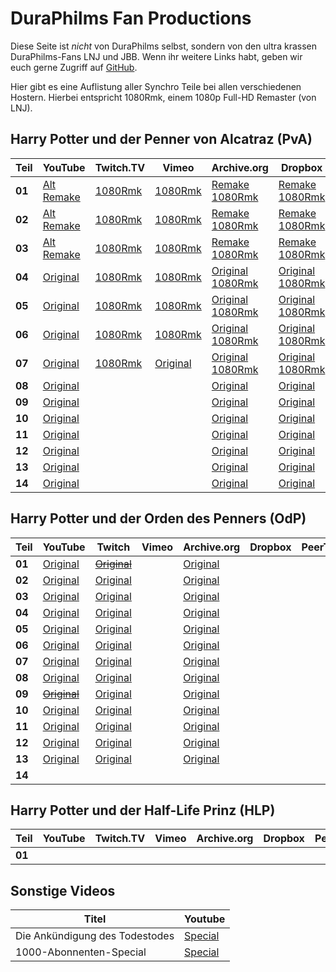 DuraPhilms Fan Productions
==========================

Diese Seite ist *nicht* von DuraPhilms selbst, sondern von den ultra krassen
DuraPhilms-Fans LNJ und JBB. Wenn ihr weitere Links habt, geben wir euch gerne
Zugriff auf [GitHub](https://github.com/duraphilms/duraphilms.github.io).

Hier gibt es eine Auflistung aller Synchro Teile bei allen verschiedenen Hostern.
Hierbei entspricht 1080Rmk, einem 1080p Full-HD Remaster (von LNJ).

Harry Potter und der Penner von Alcatraz (PvA)
----------------------------------------------

| Teil   | YouTube                         | Twitch.TV       | Vimeo             | Archive.org                           | Dropbox                               | PeerTube        |
|--------|---------------------------------|-----------------|-------------------|---------------------------------------|---------------------------------------|-----------------|
| **01** | [Alt][301y-]<br/>[Remake][301y] | [1080Rmk][301t] | [1080Rmk][301v]   | [Remake][301a-]<br/>[1080Rmk][301a]   | [Remake][301d-]<br/>[1080Rmk][301d]   | [1080Rmk][301p] |
| **02** | [Alt][302y-]<br/>[Remake][302y] | [1080Rmk][302t] | [1080Rmk][302v]   | [Remake][302a-]<br/>[1080Rmk][302a]   | [Remake][302d-]<br/>[1080Rmk][302d]   | [1080Rmk][302p] |
| **03** | [Alt][303y-]<br/>[Remake][303y] | [1080Rmk][303t] | [1080Rmk][303v]   | [Remake][303a-]<br/>[1080Rmk][303a]   | [Remake][303d-]<br/>[1080Rmk][303d]   | [1080Rmk][303p] |
| **04** | [Original][304y]                | [1080Rmk][304t] | [1080Rmk][304v]   | [Original][304a-]<br/>[1080Rmk][304a] | [Original][304d-]<br/>[1080Rmk][304d] | [1080Rmk][304p] |
| **05** | [Original][305y]                | [1080Rmk][305t] | [1080Rmk][305v]   | [Original][305a-]<br/>[1080Rmk][305a] | [Original][305d-]<br/>[1080Rmk][305d] |                 |
| **06** | [Original][306y]                | [1080Rmk][306t] | [1080Rmk][306v]   | [Original][306a-]<br/>[1080Rmk][306a] | [Original][306d-]<br/>[1080Rmk][306d] |                 |
| **07** | [Original][307y]                | [1080Rmk][307t] | [Original][307v-] | [Original][307a-]<br/>[1080Rmk][307a] | [Original][307d-]<br/>[1080Rmk][307d] |                 |
| **08** | [Original][308y]                |                 |                   | [Original][308a-]                     | [Original][308d-]                     |                 |
| **09** | [Original][309y]                |                 |                   | [Original][309a-]                     | [Original][309d-]                     |                 |
| **10** | [Original][310y]                |                 |                   | [Original][310a-]                     | [Original][310d-]                     |                 |
| **11** | [Original][311y]                |                 |                   | [Original][311a-]                     | [Original][311d-]                     |                 |
| **12** | [Original][312y]                |                 |                   | [Original][312a-]                     | [Original][312d-]                     |                 |
| **13** | [Original][313y]                |                 |                   | [Original][313a-]                     | [Original][313d-]                     |                 |
| **14** | [Original][314y]                |                 |                   | [Original][314a-]                     | [Original][314d-]                     |                 |

[301y-]: https://www.youtube.com/watch?v=Ja7d8DV-lwQ
[302y-]: https://www.youtube.com/watch?v=8bG-5eDXfgY
[303y-]: https://www.youtube.com/watch?v=5e-4pIhhPCw
[301y]: https://www.youtube.com/watch?v=8QPo_diqd8k
[302y]: https://www.youtube.com/watch?v=-h-yviW_xVs
[303y]: https://www.youtube.com/watch?v=2H8SCuHWjdw
[304y]: https://www.youtube.com/watch?v=3GXJpjFtv4o
[305y]: https://www.youtube.com/watch?v=xc_Xa7StPbQ
[306y]: https://www.youtube.com/watch?v=rKM5iXdOxtE
[307y]: https://www.youtube.com/watch?v=yq7WYOOd4sk
[308y]: https://www.youtube.com/watch?v=Pd8EfJ0FQb0
[309y]: https://www.youtube.com/watch?v=4gOStT5d_Nw
[310y]: https://www.youtube.com/watch?v=IJB5G2ZgS40
[311y]: https://www.youtube.com/watch?v=_Bb2YoEspY8
[312y]: https://www.youtube.com/watch?v=8TEXBGAYuN0
[313y]: https://www.youtube.com/watch?v=AB5k0rhiqbc
[314y]: https://www.youtube.com/watch?v=9A7KsljQHSw

[301t]: https://www.twitch.tv/videos/173846718
[302t]: https://www.twitch.tv/videos/224047707
[303t]: https://www.twitch.tv/videos/385542997
[304t]: https://www.twitch.tv/videos/388174461
[305t]: https://www.twitch.tv/videos/155750947
[306t]: https://www.twitch.tv/videos/156787176
[307t]: https://www.twitch.tv/videos/388174548

[301v]: https://vimeo.com/233225334
[302v]: https://vimeo.com/253485162
[303v]: https://vimeo.com/319204895
[304v]: https://vimeo.com/229456126
[305v]: https://vimeo.com/230376294
[306v]: https://vimeo.com/321108665
[307v-]: https://vimeo.com/281727101

[301a-]: https://archive.org/download/HPudPvAT_file_remake/HPudPvA_T_01.mp4
[302a-]: https://archive.org/download/HPudPvAT_file_remake/HPudPvA_T_02.mp4
[303a-]: https://archive.org/download/HPudPvAT_file_remake/HPudPvA_T_03.mp4
[304a-]: https://archive.org/download/HPudPvAT_file_remake/HPudPvA_T_04.mp4
[305a-]: https://archive.org/download/HPudPvAT_file_remake/HPudPvA_T_05.mp4
[306a-]: https://archive.org/download/HPudPvAT_file_remake/HPudPvA_T_06.mp4
[307a-]: https://archive.org/download/HPudPvAT_file_remake/HPudPvA_T_07.mp4
[308a-]: https://archive.org/download/HPudPvAT_file_remake/HPudPvA_T_08.mp4
[309a-]: https://archive.org/download/HPudPvAT_file_remake/HPudPvA_T_09.mp4
[310a-]: https://archive.org/download/HPudPvAT_file_remake/HPudPvA_T_10.mp4
[311a-]: https://archive.org/download/HPudPvAT_file_remake/HPudPvA_T_11.mp4
[312a-]: https://archive.org/download/HPudPvAT_file_remake/HPudPvA_T_12.mp4
[313a-]: https://archive.org/download/HPudPvAT_file_remake/HPudPvA_T_13.mp4
[314a-]: https://archive.org/download/HPudPvAT_file_remake/HPudPvA_T_14.mp4

[301a]: https://archive.org/download/HPudPvA_1080Rmk/HPudPvA_01_1080Rmk.mp4
[302a]: https://archive.org/download/HPudPvA_1080Rmk/HPudPvA_02_1080Rmk.mp4
[303a]: https://archive.org/download/HPudPvA_1080Rmk/HPudPvA_03_1080Rmk.mp4
[304a]: https://archive.org/download/HPudPvA_1080Rmk/HPudPvA_04_1080Rmk.mp4
[305a]: https://archive.org/download/HPudPvA_1080Rmk/HPudPvA_05_1080Rmk.mp4
[306a]: https://archive.org/download/HPudPvA_1080Rmk/HPudPvA_06_1080Rmk.mp4
[307a]: https://archive.org/download/HPudPvA_1080Rmk/HPudPvA_07_1080Rmk.mp4

[301d-]: https://dl.dropboxusercontent.com/s/ca27pxotoceuk8o/HPudPvA_T_1.mp4
[302d-]: https://dl.dropboxusercontent.com/s/7q6qik9g7cmmfkn/HPudPvA_T_2.mp4
[303d-]: https://dl.dropboxusercontent.com/s/bgic83xyixf7dh6/HPudPvA_T_3.mp4
[304d-]: https://dl.dropboxusercontent.com/s/zxnnja6mj3oa6ed/HPudPvA_T_4.mp4
[305d-]: https://dl.dropboxusercontent.com/s/1jv673gvng4lhrb/HPudPvA_T_5.mp4
[306d-]: https://dl.dropboxusercontent.com/s/ybxd6dn4hjixyw2/HPudPvA_T_6.mp4
[307d-]: https://dl.dropboxusercontent.com/s/8k018xjj815s4rv/HPudPvA_T_7.mp4
[308d-]: https://dl.dropboxusercontent.com/s/7ykw783k3i351nv/HPudPvA_T_8.mp4
[309d-]: https://dl.dropboxusercontent.com/s/ezufwyhby40tmh4/HPudPvA_T_9.mp4
[310d-]: https://dl.dropboxusercontent.com/s/sp56a7yfhctt0dx/HPudPvA_T_10.mp4
[311d-]: https://dl.dropboxusercontent.com/s/1dveoib6o7noa17/HPudPvA_T_11.mp4
[312d-]: https://dl.dropboxusercontent.com/s/v9fvz4hcg2lm700/HPudPvA_T_12.mp4
[313d-]: https://dl.dropboxusercontent.com/s/9dmmcsf1v88ymko/HPudPvA_T_13.mp4
[314d-]: https://dl.dropboxusercontent.com/s/fhqqp1rrvvv6p39/HPudPvA_T_14.mp4

[301d]: https://dl.dropboxusercontent.com/s/o9la0a7erwntwxl/HPudPvA_01_1080Rmk.mp4
[302d]: https://dl.dropboxusercontent.com/s/8l0g2v6s4uixpr7/HPudPvA_02_1080Rmk.mp4
[303d]: https://dl.dropboxusercontent.com/s/zda15eebz4ppdim/HPudPvA_03_1080Rmk.mp4
[304d]: https://dl.dropboxusercontent.com/s/pdfekrnsqhzxc08/HPudPvA_04_1080Rmk.mp4
[305d]: https://dl.dropboxusercontent.com/s/giz6oz5tc8mpox4/HPudPvA_05_1080Rmk.mp4
[306d]: https://dl.dropboxusercontent.com/s/zo8ubu4u4picy5k/HPudPvA_06_1080Rmk.mp4
[307d]: https://dl.dropboxusercontent.com/s/ee3jufwopqd9uxn/HPudPvA_07_1080Rmk.mp4

[301p]: https://peertube.social/videos/watch/190941d6-1cbf-4db1-ab7d-5d24c5bafdde
[302p]: https://peertube.social/videos/watch/8287b509-285a-4c88-882b-e81b16059817
[303p]: https://peertube.social/videos/watch/a43ed17b-e3b5-4899-b47a-0d62133f253e
[304p]: https://peertube.social/videos/watch/70e3ae00-1a8a-466c-ac0b-3a10f222e8bf

Harry Potter und der Orden des Penners (OdP)
--------------------------------------------

| Teil   | YouTube              | Twitch               | Vimeo | Archive.org      | Dropbox | PeerTube |
|--------|----------------------|----------------------|-------|------------------|---------|----------|
| **01** | [Original][501y]     | [~~Original~~][501t] |       | [Original][501a] |         |          |
| **02** | [Original][502y]     | [Original][502t]     |       | [Original][502a] |         |          |
| **03** | [Original][503y]     | [Original][503t]     |       | [Original][503a] |         |          |
| **04** | [Original][504y]     | [Original][504t]     |       | [Original][504a] |         |          |
| **05** | [Original][505y]     | [Original][505t]     |       | [Original][505a] |         |          |
| **06** | [Original][506y]     | [Original][506t]     |       | [Original][506a] |         |          |
| **07** | [Original][507y]     | [Original][507t]     |       | [Original][507a] |         |          |
| **08** | [Original][508y]     | [Original][508t]     |       | [Original][508a] |         |          |
| **09** | [~~Original~~][509y] | [Original][509t]     |       | [Original][509a] |         |          |
| **10** | [Original][510y]     | [Original][510t]     |       | [Original][510a] |         |          |
| **11** | [Original][511y]     | [Original][511t]     |       | [Original][511a] |         |          |
| **12** | [Original][512y]     | [Original][512t]     |       | [Original][512a] |         |          |
| **13** | [Original][513y]     | [Original][513t]     |       | [Original][513a] |         |          |
| **14** |                      |                      |       |                  |         |          |

[501y]: https://youtu.be/4arwkIcTHgs?list=PLOZUMtCVKU0AygY2l4fQ3-RZHSc-L0V5g
[502y]: https://youtu.be/HAVbNybjias?list=PLOZUMtCVKU0AygY2l4fQ3-RZHSc-L0V5g
[503y]: https://youtu.be/2Rn8Fpyt4S0?list=PLOZUMtCVKU0AygY2l4fQ3-RZHSc-L0V5g
[504y]: https://youtu.be/XZWaD4Kutd4?list=PLOZUMtCVKU0AygY2l4fQ3-RZHSc-L0V5g
[505y]: https://youtu.be/Hj0ztszS3EA&list=PLOZUMtCVKU0AygY2l4fQ3-RZHSc-L0V5g
[506y]: https://youtu.be/d7CSBVOaB_4?list=PLOZUMtCVKU0AygY2l4fQ3-RZHSc-L0V5g
[507y]: https://youtu.be/Dd6G60HRaCI?list=PLOZUMtCVKU0AygY2l4fQ3-RZHSc-L0V5g
[508y]: https://youtu.be/LuQmEIbjTFM?list=PLOZUMtCVKU0AygY2l4fQ3-RZHSc-L0V5g
[509y]: https://youtu.be/Mzmszrx_uco&list=PLOZUMtCVKU0AygY2l4fQ3-RZHSc-L0V5g
[510y]: https://youtu.be/IrDY1qGAJGw?list=PLOZUMtCVKU0AygY2l4fQ3-RZHSc-L0V5g
[511y]: https://youtu.be/FHhVIAqBV8U?list=PLOZUMtCVKU0AygY2l4fQ3-RZHSc-L0V5g
[512y]: https://youtu.be/r90wHohn3_A?list=PLOZUMtCVKU0AygY2l4fQ3-RZHSc-L0V5g
[513y]: https://youtu.be/CNqeEqktQHo?list=PLOZUMtCVKU0AygY2l4fQ3-RZHSc-L0V5g

[501t]: https://www.twitch.tv/videos/385699576
[502t]: https://www.twitch.tv/videos/385699605
[503t]: https://www.twitch.tv/videos/385917574
[504t]: https://www.twitch.tv/videos/385699663
[505t]: https://www.twitch.tv/videos/385699696
[506t]: https://www.twitch.tv/videos/385699723
[507t]: https://www.twitch.tv/videos/385699752
[508t]: https://www.twitch.tv/videos/385699782
[509t]: https://www.twitch.tv/videos/385699812
[510t]: https://www.twitch.tv/videos/385699829
[511t]: https://www.twitch.tv/videos/385699853
[512t]: https://www.twitch.tv/videos/385699883
[513t]: https://www.twitch.tv/videos/385916775

[501a]: https://archive.org/download/HPudOdPT_file_remake/HPudOdP_T_01.mp4
[502a]: https://archive.org/download/HPudOdPT_file_remake/HPudOdP_T_02.mp4
[503a]: https://archive.org/download/HPudOdPT_file_remake/HPudOdP_T_03.mp4
[504a]: https://archive.org/download/HPudOdPT_file_remake/HPudOdP_T_04.mp4
[505a]: https://archive.org/download/HPudOdPT_file_remake/HPudOdP_T_05.mp4
[506a]: https://archive.org/download/HPudOdPT_file_remake/HPudOdP_T_06.mp4
[507a]: https://archive.org/download/HPudOdPT_file_remake/HPudOdP_T_07.mp4
[508a]: https://archive.org/download/HPudOdPT_file_remake/HPudOdP_T_08.mp4
[509a]: https://archive.org/download/HPudOdPT_file_remake/HPudOdP_T_09.mp4
[510a]: https://archive.org/download/HPudOdPT_file_remake/HPudOdP_T_10.mp4
[511a]: https://archive.org/download/HPudOdPT_file_remake/HPudOdP_T_11.mp4
[512a]: https://archive.org/download/HPudOdPT_file_remake/HPudOdP_T_12.mp4
[513a]: https://archive.org/download/HPudOdPT_file_remake/HPudOdP_T_13.mp4

Harry Potter und der Half-Life Prinz (HLP)
------------------------------------------

| Teil   | YouTube  | Twitch.TV | Vimeo | Archive.org | Dropbox | PeerTube |
|--------|----------|-----------|-------|-------------|---------|----------|
| **01** |          |           |       |             |         |          |


Sonstige Videos
---------------

| Titel | Youtube |
|-------|---------|
| Die Ankündigung des Todestodes |  [Special](https://youtu.be/uw76l0VnoL0) |
| 1000-Abonnenten-Special | [Special](https://youtu.be/ARcpujeMOog) |
